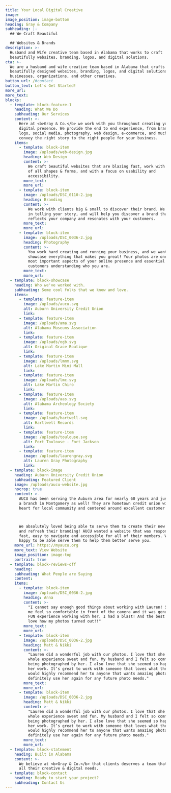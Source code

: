 ```yaml
---
title: Your Local Digital Creative
image:
image_position: image-bottom
heading: Gray & Company
subheading: |-
  ## We Craft Beautiful

  ## Websites & Brands
description: >-
  Husband and Wife creative team based in Alabama that works to craft
  beautifully websites, branding, logos, and digital solutions.
cta: >-
  We are a husband and wife creative team based in Alabama that crafts
  beautifully designed websites, branding, logos, and digital solutions for
  businesses, organizations, and other creatives.
button_url: /#contact
button_text: Let's Get Started!
more_url:
more_text:
blocks:
  - template: block-feature-1
    heading: What We Do
    subheading: Our Services
    content: >-
      Here at <b>Gray & Co.</b> we work with you throughout creating your entire
      digital presence. We provide the end to end experience, from branding,
      logo, social media, photography, web design, e-commerce, and much more to
      convey the right story to the right people for your business.
    items:
      - template: block-item
        image: /uploads/web-design.jpg
        heading: Web Design
        content: >-
          We craft beautiful websites that are blazing fast, work with devices
          of all shapes & forms, and with a focus on usability and
          accessibility.
        more_text:
        more_url:
      - template: block-item
        image: /uploads/DSC_0110-2.jpg
        heading: Branding
        content: >-
          We work with clients big & small to discover their brand. We believe
          in telling your story, and will help you discover a brand that best
          reflects your company and resonates with your customers.
        more_text:
        more_url:
      - template: block-item
        image: /uploads/DSC_0036-2.jpg
        heading: Photography
        content: >-
          You work hard creating and running your business, and we want to
          showcase everything that makes you great! Your photos are one of the
          most important aspects of your online presence and essential to
          customers understanding who you are. 
        more_text:
        more_url:
  - template: block-showcase
    heading: Who we've worked with.
    subheading: Some cool folks that we know and love.
    items:
      - template: feature-item
        image: /uploads/aucu.svg
        alt: Auburn University Credit Union
        link:
      - template: feature-item
        image: /uploads/ama.svg
        alt: Alabama Museums Association
        link:
      - template: feature-item
        image: /uploads/ogb.svg
        alt: Original Grace Boutique
        link:
      - template: feature-item
        image: /uploads/lmmm.svg
        alt: Lake Martin Mini Mall
        link:
      - template: feature-item
        image: /uploads/lmc.svg
        alt: Lake Martin Chiro
        link:
      - template: feature-item
        image: /uploads/aas.svg
        alt: Alabama Archeology Society
        link:
      - template: feature-item
        image: /uploads/hartwell.svg
        alt: Hartlwell Records
        link:
      - template: feature-item
        image: /uploads/toulouse.svg
        alt: Fort Toulouse - Fort Jackson
        link:
      - template: feature-item
        image: /uploads/laurengray.svg
        alt: Lauren Gray Photography
        link:
  - template: block-image
    heading: Auburn University Credit Union
    subheading: Featured Client
    image: /uploads/aucu-website.jpg
    nocrop: true
    content: >-
      AUCU has been serving the Auburn area for nearly 60 years and just opened
      a branch in Montgomery as well! They are hometown credit union with a
      heart for local community and centered around excellent customer service. 



      We absolutely loved being able to serve them to create their new website
      and refresh their branding! AUCU wanted a website that was responsive,
      fast, easy to navigate and accessible for all of their members. We were so
      happy to be able serve them to help them better serve you.
    more_url: https://myaucu.org
    more_text: View Website
    image_position: image-top
    portrait: true
  - template: block-reviews-off
    heading:
    subheading: What People are Saying
    content:
    items:
      - template: block-item
        image: /uploads/DSC_0036-2.jpg
        heading: Anna
        content: >-
          "I cannot say enough good things about working with Lauren! She made
          me feel so comfortable in front of the camera and it was genuinely a
          FUN experience working with her. I had a blast! And the best part: I
          love how my photos turned out!!"
        more_text:
        more_url:
      - template: block-item
        image: /uploads/DSC_0036-2.jpg
        heading: Matt & Nikki
        content: >-
          "Lauren did a wonderful job with our photos. I love that she made the
          whole experience sweet and fun. My husband and I felt so comfortable
          being photographed by her. I also love that she seemed so happy about
          her work. It’s great to work with someone that loves what they do.I
          would highly recommend her to anyone that wants amazing photos. I will
          definitely use her again for any future photo needs."
        more_text:
        more_url:
      - template: block-item
        image: /uploads/DSC_0036-2.jpg
        heading: Matt & Nikki
        content: >-
          "Lauren did a wonderful job with our photos. I love that she made the
          whole experience sweet and fun. My husband and I felt so comfortable
          being photographed by her. I also love that she seemed so happy about
          her work. It’s great to work with someone that loves what they do.I
          would highly recommend her to anyone that wants amazing photos. I will
          definitely use her again for any future photo needs."
        more_text:
        more_url:
  - template: block-statement
    heading: Built in Alabama
    content: >-
      We believe at <b>Gray & Co.</b> that clients deserves a team that can meet
      all their creative & digital needs.
  - template: block-contact
    heading: Ready to start your project?
    subheading: Contact Us
---
```

